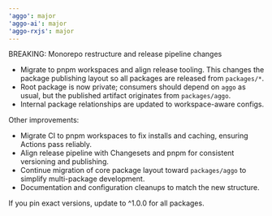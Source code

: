```yaml
---
'aggo': major
'aggo-ai': major
'aggo-rxjs': major
---
```


BREAKING: Monorepo restructure and release pipeline changes

- Migrate to pnpm workspaces and align release tooling. This changes the package publishing layout so all packages are released from `packages/*`.
- Root package is now private; consumers should depend on `aggo` as usual, but the published artifact originates from `packages/aggo`.
- Internal package relationships are updated to workspace-aware configs.

Other improvements:

- Migrate CI to pnpm workspaces to fix installs and caching, ensuring Actions pass reliably.
- Align release pipeline with Changesets and pnpm for consistent versioning and publishing.
- Continue migration of core package layout toward `packages/aggo` to simplify multi-package development.
- Documentation and configuration cleanups to match the new structure.

If you pin exact versions, update to ^1.0.0 for all packages.
